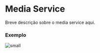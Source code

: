 # Media Service
Breve descrição sobre o media service aqui.

### Exemplo

![small](http://localhost:8080/c4-model-doc/code/diagram1.png)
